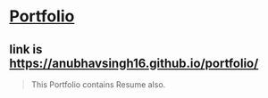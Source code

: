 # [Portfolio](https://anubhavsingh16.github.io/portfolio/)

## link is https://anubhavsingh16.github.io/portfolio/

> This Portfolio contains Resume also.
